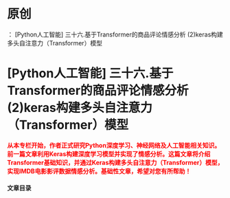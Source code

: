 # 原创
：  [Python人工智能] 三十六.基于Transformer的商品评论情感分析 (2)keras构建多头自注意力（Transformer）模型

# [Python人工智能] 三十六.基于Transformer的商品评论情感分析 (2)keras构建多头自注意力（Transformer）模型

<font color="red">**从本专栏开始，作者正式研究Python深度学习、神经网络及人工智能相关知识。前一篇文章利用Keras构建深度学习模型并实现了情感分析。这篇文章将介绍Transformer基础知识，并通过Keras构建多头自注意力（Transformer）模型，实现IMDB电影影评数据情感分析。基础性文章，希望对您有所帮助！**</font>

#### 文章目录
